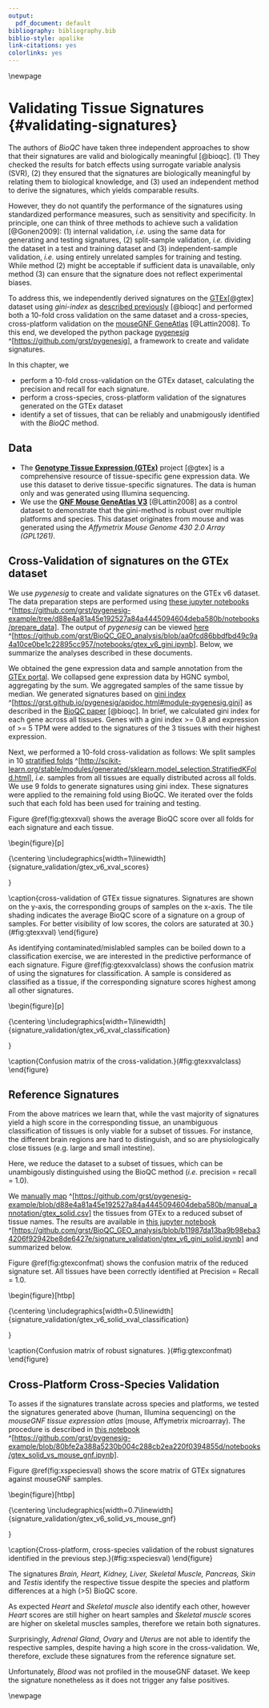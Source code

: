 ```yaml
---
output:
  pdf_document: default
bibliography: bibliography.bib
biblio-style: apalike
link-citations: yes
colorlinks: yes
---
```


\newpage 

# Validating Tissue Signatures {#validating-signatures}

The authors of *BioQC* have taken three independent approaches
to show that their signatures are valid and biologically meaningful [@bioqc].
(1) They checked the results for batch effects using surrogate
variable analysis (SVR), (2) they ensured that the signatures
are biologically meaningful by relating them to biological knowledge,
and (3) used an independent method to derive the signatures, which yields comparable results.

However, they do not quantify the performance of the signatures using
standardized performance measures, such as sensitivity and specificity.
In principle, one can think of three methods to achieve such a
validation [@Gonen2009]: (1) internal validation, *i.e.* using the same
data for generating and testing signatures, (2) split-sample validation,
*i.e.* dividing the dataset in a test and training dataset and (3)
independent-sample validation, *i.e.* using entirely unrelated samples
for training and testing. While method (2) might be acceptable if
sufficient data is unavailable, only method (3) can ensure that the
signature does not reflect experimental biases.

To address this, we independently derived signatures on the
[GTEx](http://gtexportal.org)[@gtex] dataset using *gini-index* as 
[described previously](https://www.ncbi.nlm.nih.gov/pmc/articles/PMC5379536/) [@bioqc] and performed
both a 10-fold cross validation on the same dataset and a cross-species,
cross-platform validation on the [mouseGNF GeneAtlas](https://www.ncbi.nlm.nih.gov/geo/query/acc.cgi?acc=GSE10246) [@Lattin2008].
To this end, we developed the python package [pygenesig](https://github.com/grst/pygenesig) ^[https://github.com/grst/pygenesig],
a framework to create and validate signatures.

In this chapter, we

 * perform a 10-fold cross-validation on the GTEx dataset, calculating the precision and recall for each signature.
 * perform a cross-species, cross-platform validation of the signatures generated on the GTEx dataset
 * identify a set of tissues, that can be reliably and unabmigously identified with the *BioQC* method.


## Data
 * The [**Genotype Tissue Expression (GTEx)**](http://gtexportal.org) project [@gtex] is a comprehensive resource of tissue-specific gene expression data. We use this dataset to derive tissue-specific signatures. The data is human only and was generated using Illumina sequencing.
 * We use the [**GNF Mouse GeneAtlas V3**](https://www.ncbi.nlm.nih.gov/geo/query/acc.cgi?acc=GSE10246) [@Lattin2008] as a control dataset to demonstrate that the gini-method is robust over multiple platforms and species. This dataset originates from mouse and was generated using the *Affymetrix Mouse Genome 430 2.0 Array (GPL1261)*.

## Cross-Validation of signatures on the GTEx dataset
We use *pygenesig* to create and validate signatures on the GTEx v6 dataset. The data preparation steps are performed using [these jupyter notebooks](https://github.com/grst/pygenesig-example/tree/d88e4a81a45e192527a84a4445094604deba580b/notebooks/prepare_data) ^[https://github.com/grst/pygenesig-example/tree/d88e4a81a45e192527a84a4445094604deba580b/notebooks/prepare_data]. The output of *pygenesig* can be viewed [here](https://github.com/grst/BioQC_GEO_analysis/blob/aa0fcd86bbdfbd49c9a4a10ce0be1c22895cc957/notebooks/gtex_v6_gini.ipynb) ^[https://github.com/grst/BioQC_GEO_analysis/blob/aa0fcd86bbdfbd49c9a4a10ce0be1c22895cc957/notebooks/gtex_v6_gini.ipynb]. Below, we summarize the analyses described in these documents.

We obtained the gene expression data and sample annotation from the [GTEx portal](http://gtexportal.org). We collapsed gene 
expression data by HGNC symbol, aggregating by the sum. We aggregated samples of the same tissue by median. 
We generated signatures based on [gini index](https://grst.github.io/pygenesig/apidoc.html#module-pygenesig.gini) ^[https://grst.github.io/pygenesig/apidoc.html#module-pygenesig.gini] as described in the [BioQC paper](https://www.ncbi.nlm.nih.gov/pmc/articles/PMC5379536/) [@bioqc]. In brief, we calculated gini index for each gene across all tissues. Genes with a gini index >= 0.8 and expression of >= 5 TPM were added to the signatures of the 3 tissues with their highest expression. 

Next, we performed a 10-fold cross-validation as follows:
We split samples in 10 [stratified folds](http://scikit-learn.org/stable/modules/generated/sklearn.model_selection.StratifiedKFold.html) ^[http://scikit-learn.org/stable/modules/generated/sklearn.model_selection.StratifiedKFold.html], *i.e.* samples from all tissues are equally distributed across all folds. We use 9 folds to generate signatures using gini index. These signatures were applied to the remaining fold using BioQC. We iterated over the folds such that each fold has been used for training and testing.

Figure \@ref(fig:gtexxval) shows the average BioQC score over all folds for each signature and each tissue.

\begin{figure}[p]

{\centering \includegraphics[width=1\linewidth]{signature_validation/gtex_v6_xval_scores} 

}

\caption{cross-validation of GTEx tissue signatures. Signatures are shown on the y-axis, the corresponding groups of samples on the x-axis. The tile shading indicates the average BioQC score of a signature on a group of samples. For better visibility of low scores, the colors are saturated at 30.}(\#fig:gtexxval)
\end{figure}

As identifying contaminated/mislabled samples can be boiled down to a classification exercise, we are interested in the predictive performance of each signature. Figure \@ref(fig:gtexxvalclass) shows the confusion matrix of using the signatures for classification. A sample is considered as classified as a tissue, if the corresponding signature scores highest among all other signatures.

\begin{figure}[p]

{\centering \includegraphics[width=1\linewidth]{signature_validation/gtex_v6_xval_classification} 

}

\caption{Confusion matrix of the cross-validation.}(\#fig:gtexxvalclass)
\end{figure}

## Reference Signatures
From the above matrices we learn that, while the vast majority of signatures yield a high score in the corresponding tissue, an unambiguous classification of tissues is only viable for a subset of tissues.
For instance, the different brain regions are hard to distinguish, and so are physiologically close tissues (e.g. large and small intestine).

Here, we reduce the dataset to a subset of tissues, which can be unambigously distinguished using the BioQC method (*i.e.* precision = recall = 1.0).

We [manually map](https://github.com/grst/pygenesig-example/blob/d88e4a81a45e192527a84a4445094604deba580b/manual_annotation/gtex_solid.csv) ^[https://github.com/grst/pygenesig-example/blob/d88e4a81a45e192527a84a4445094604deba580b/manual_annotation/gtex_solid.csv]
the tissues from GTEx to a reduced subset of tissue names. The results are available in [this jupyter notebook](https://github.com/grst/BioQC_GEO_analysis/blob/b11987da13ba9b98eba34206f92942be8de6427e/signature_validation/gtex_v6_gini_solid.ipynb) ^[https://github.com/grst/BioQC_GEO_analysis/blob/b11987da13ba9b98eba34206f92942be8de6427e/signature_validation/gtex_v6_gini_solid.ipynb]
and summarized below.

Figure \@ref(fig:gtexconfmat) shows the confusion matrix of the reduced signature set. All tissues have been correctly identified at Precision = Recall = 1.0.

\begin{figure}[htbp]

{\centering \includegraphics[width=0.5\linewidth]{signature_validation/gtex_v6_solid_xval_classification} 

}

\caption{Confusion matrix of robust signatures. }(\#fig:gtexconfmat)
\end{figure}




## Cross-Platform Cross-Species Validation
To asses if the signatures translate across species and platforms, we tested the signatures generated above (human, Illumina sequencing) on the *mouseGNF tissue expression atlas* (mouse, Affymetrix microarray). The procedure is described in [this notebook](https://github.com/grst/pygenesig-example/blob/80bfe2a388a5230b004c288cb2ea220f0394855d/notebooks/gtex_solid_vs_mouse_gnf.ipynb) ^[https://github.com/grst/pygenesig-example/blob/80bfe2a388a5230b004c288cb2ea220f0394855d/notebooks/gtex_solid_vs_mouse_gnf.ipynb].

Figure \@ref(fig:xspeciesval) shows the score matrix of GTEx signatures against mouseGNF samples. 

\begin{figure}[htbp]

{\centering \includegraphics[width=0.7\linewidth]{signature_validation/gtex_v6_solid_vs_mouse_gnf} 

}

\caption{Cross-platform, cross-species validation of the robust signatures identified in the previous step.}(\#fig:xspeciesval)
\end{figure}

The signatures *Brain, Heart, Kidney, Liver, Skeletal Muscle, Pancreas, Skin* and *Testis* identify the respective tissue despite the species and platform differences at a high (>5) BioQC score.

As expected *Heart* and *Skeletal muscle* also identify each other, however *Heart* scores are still higher on heart samples and *Skeletal muscle* scores are higher on skeletal muscles samples, therefore we retain both signatures.

Surprisingly, *Adrenal Gland*, *Ovary* and *Uterus* are not able to identify the respective samples, despite having a high score in the cross-validation. We, therefore, exclude these signatures from the reference signature set.

Unfortunately, *Blood* was not profiled in the mouseGNF dataset. We keep the signature nonetheless as it does not trigger any false positives.

\newpage
